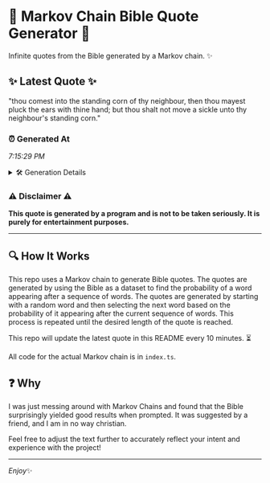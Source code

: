 # 📖 Markov Chain Bible Quote Generator 📖

Infinite quotes from the Bible generated by a Markov chain. ✨

## ✨ Latest Quote ✨
"thou comest into the standing corn of thy neighbour, then thou mayest pluck the ears with thine hand; but thou shalt not move a sickle unto thy neighbour's standing corn."

### ⏰ Generated At
*7:15:29 PM*

<details>
    <summary>🛠️ Generation Details</summary>
    <p>
        <strong>🌱 Seed:</strong> thou<br>
        <strong>🔄 Iterations:</strong> 29<br>
        <strong>📜 Context History:</strong><br>[ thou ]: comest<br>[ thou, comest ]: into<br>[ thou, comest, into ]: the<br>[ thou, comest, into, the ]: standing<br>[ thou, comest, into, the, standing ]: corn<br>[ thou, comest, into, the, standing, corn ]: of<br>[ comest, into, the, standing, corn, of ]: thy<br>[ into, the, standing, corn, of, thy ]: neighbour,<br>[ the, standing, corn, of, thy, neighbour, ]: then<br>[ standing, corn, of, thy, neighbour,, then ]: thou<br>[ corn, of, thy, neighbour,, then, thou ]: mayest<br>[ of, thy, neighbour,, then, thou, mayest ]: pluck<br>[ thy, neighbour,, then, thou, mayest, pluck ]: the<br>[ neighbour,, then, thou, mayest, pluck, the ]: ears<br>[ then, thou, mayest, pluck, the, ears ]: with<br>[ thou, mayest, pluck, the, ears, with ]: thine<br>[ mayest, pluck, the, ears, with, thine ]: hand;<br>[ pluck, the, ears, with, thine, hand; ]: but<br>[ the, ears, with, thine, hand;, but ]: thou<br>[ ears, with, thine, hand;, but, thou ]: shalt<br>[ with, thine, hand;, but, thou, shalt ]: not<br>[ thine, hand;, but, thou, shalt, not ]: move<br>[ hand;, but, thou, shalt, not, move ]: a<br>[ but, thou, shalt, not, move, a ]: sickle<br>[ thou, shalt, not, move, a, sickle ]: unto<br>[ shalt, not, move, a, sickle, unto ]: thy<br>[ not, move, a, sickle, unto, thy ]: neighbour's<br>[ move, a, sickle, unto, thy, neighbour's ]: standing<br>[ a, sickle, unto, thy, neighbour's, standing ]: corn.<br>
    </p>
</details>

### ⚠️ Disclaimer ⚠️
**This quote is generated by a program and is not to be taken seriously. It is purely for entertainment purposes.**

---

## 🔍 How It Works

This repo uses a Markov chain to generate Bible quotes. The quotes are generated by using the Bible as a dataset to find the probability of a word appearing after a sequence of words. The quotes are generated by starting with a random word and then selecting the next word based on the probability of it appearing after the current sequence of words. This process is repeated until the desired length of the quote is reached.

This repo will update the latest quote in this README every 10 minutes. ⏳

All code for the actual Markov chain is in `index.ts`.

## ❓ Why

I was just messing around with Markov Chains and found that the Bible surprisingly yielded good results when prompted. 
It was suggested by a friend, and I am in no way christian.

Feel free to adjust the text further to accurately reflect your intent and experience with the project!

---

*Enjoy*✨
